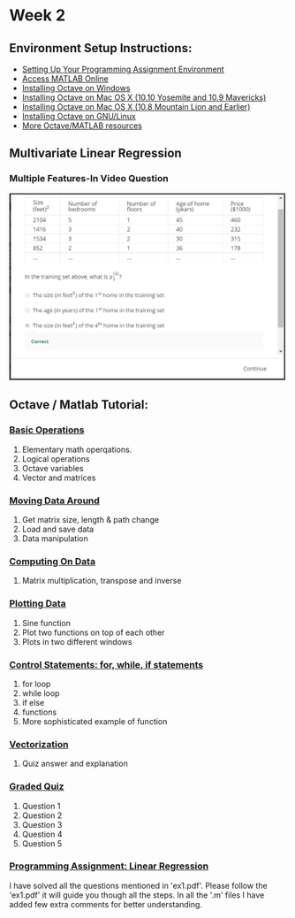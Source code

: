 # Week 2

## Environment Setup Instructions:
- [Setting Up Your Programming Assignment Environment](https://www.coursera.org/learn/machine-learning/supplement/ks2m0/setting-up-your-programming-assignment-environment)
- [Access MATLAB Online](https://www.coursera.org/learn/machine-learning/supplement/rANSM/access-the-matlab-online-trial-and-the-exercise-files-for-matlab-users)
- [Installing Octave on Windows](https://www.coursera.org/learn/machine-learning/supplement/p9ckf/installing-octave-on-windows)
- [Installing Octave on Mac OS X (10.10 Yosemite and 10.9 Mavericks)](https://www.coursera.org/learn/machine-learning/supplement/ykU6M/installing-octave-on-mac-os-x-10-10-yosemite-and-10-9-mavericks-and-later)
- [Installing Octave on Mac OS X (10.8 Mountain Lion and Earlier)](https://www.coursera.org/learn/machine-learning/supplement/M16Qr/installing-octave-on-mac-os-x-10-8-mountain-lion-and-earlier)
- [Installing Octave on GNU/Linux](https://www.coursera.org/learn/machine-learning/supplement/NSG5j/installing-octave-on-gnu-linux)
- [More Octave/MATLAB resources](https://www.coursera.org/learn/machine-learning/supplement/Mlf3e/more-octave-matlab-resources)

## Multivariate Linear Regression
### Multiple Features-In Video Question
<img src="images/Multiple Features-In Video Question.png" width="500">

## Octave / Matlab Tutorial:
### [Basic Operations](Basic_Operations.md)
1. Elementary math operqations.
2. Logical operations    
3. Octave variables
4. Vector and matrices

### [Moving Data Around](Moving_Data_Around.md)
1. Get matrix size, length & path change
2. Load and save data    
3. Data manipulation

### [Computing On Data](Computing_On_Data.md)
1. Matrix multiplication, transpose and inverse

### [Plotting Data](Plotting_Data.md)
1. Sine function
2. Plot two functions on top of each other    
3. Plots in two different windows

### [Control Statements: for, while, if statements](Control_Statements_for_while_if_statement.md)
1. for loop
2. while loop
3. if else
4. functions
5. More sophisticated example of function

### [Vectorization](Vectorization.md)
1. Quiz answer and explanation

### [Graded Quiz](Octave_Matlab_Tutorial_Graded_Quiz.md)
1. Question 1
2. Question 2
3. Question 3
4. Question 4
5. Question 5

### [Programming Assignment: Linear Regression](machine-learning-ex1)
I have solved all the questions mentioned in 'ex1.pdf'. Please follow the 'ex1.pdf' it will guide you though all the steps. In all the '.m' files I have added few extra comments for better understanding.

